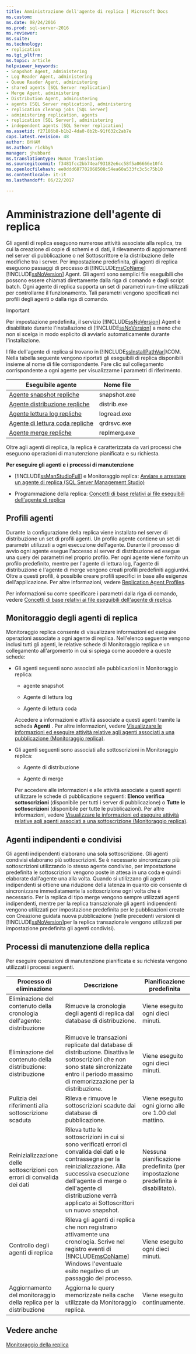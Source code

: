```yaml
---
title: Amministrazione dell'agente di replica | Microsoft Docs
ms.custom: 
ms.date: 08/24/2016
ms.prod: sql-server-2016
ms.reviewer: 
ms.suite: 
ms.technology:
- replication
ms.tgt_pltfrm: 
ms.topic: article
helpviewer_keywords:
- Snapshot Agent, administering
- Log Reader Agent, administering
- Queue Reader Agent, administering
- shared agents [SQL Server replication]
- Merge Agent, administering
- Distribution Agent, administering
- agents [SQL Server replication], administering
- replication cleanup jobs [SQL Server]
- administering replication, agents
- replication [SQL Server], administering
- independent agents [SQL Server replication]
ms.assetid: f27186b8-b1b2-4da0-8b2b-91f632c2ab7e
caps.latest.revision: 48
author: BYHAM
ms.author: rickbyh
manager: jhubbard
ms.translationtype: Human Translation
ms.sourcegitcommit: f3481fcc2bb74eaf93182e6cc58f5a06666e10f4
ms.openlocfilehash: ee0ddd687702068508c54ea60a533fc3c5c75b10
ms.contentlocale: it-it
ms.lasthandoff: 06/22/2017

---
```

# <a name="replication-agent-administration"></a>Amministrazione dell'agente di replica
  Gli agenti di replica eseguono numerose attività associate alla replica, tra cui la creazione di copie di schemi e di dati, il rilevamento di aggiornamenti nel server di pubblicazione o nel Sottoscrittore e la distribuzione delle modifiche tra i server. Per impostazione predefinita, gli agenti di replica eseguono passaggi di processo di [!INCLUDE[msCoName](../../../includes/msconame-md.md)] [!INCLUDE[ssNoVersion](../../../includes/ssnoversion-md.md)] Agent. Gli agenti sono semplici file eseguibili che possono essere chiamati direttamente dalla riga di comando e dagli script batch. Ogni agente di replica supporta un set di parametri run-time utilizzati per controllarne il funzionamento. Tali parametri vengono specificati nei profili degli agenti o dalla riga di comando.  
  
> [!IMPORTANT]  
>  Per impostazione predefinita, il servizio [!INCLUDE[ssNoVersion](../../../includes/ssnoversion-md.md)] Agent è disabilitato durante l'installazione di [!INCLUDE[ssNoVersion](../../../includes/ssnoversion-md.md)] a meno che non si scelga in modo esplicito di avviarlo automaticamente durante l'installazione.  
  
 I file dell'agente di replica si trovano in [!INCLUDE[ssInstallPathVar](../../../includes/ssinstallpathvar-md.md)]\COM. Nella tabella seguente vengono riportati gli eseguibili di replica disponibili insieme al nome di file corrispondente. Fare clic sul collegamento corrispondente a ogni agente per visualizzarne i parametri di riferimento.  
  
|Eseguibile agente|Nome file|  
|----------------------|---------------|  
|[Agente snapshot repliche](../../../relational-databases/replication/agents/replication-snapshot-agent.md)|snapshot.exe|  
|[Agente distribuzione repliche](../../../relational-databases/replication/agents/replication-distribution-agent.md)|distrib.exe|  
|[Agente lettura log repliche](../../../relational-databases/replication/agents/replication-log-reader-agent.md)|logread.exe|  
|[Agente di lettura coda repliche](../../../relational-databases/replication/agents/replication-queue-reader-agent.md)|qrdrsvc.exe|  
|[Agente merge repliche](../../../relational-databases/replication/agents/replication-merge-agent.md)|replmerg.exe|  
  
 Oltre agli agenti di replica, la replica è caratterizzata da vari processi che eseguono operazioni di manutenzione pianificata e su richiesta.  
  
 **Per eseguire gli agenti e i processi di manutenzione**  
  
-   [!INCLUDE[ssManStudioFull](../../../includes/ssmanstudiofull-md.md)] e Monitoraggio replica: [Avviare e arrestare un agente di replica &#40;SQL Server Management Studio&#41;](../../../relational-databases/replication/agents/start-and-stop-a-replication-agent-sql-server-management-studio.md)  
  
-   Programmazione della replica: [Concetti di base relativi ai file eseguibili dell'agente di replica](../../../relational-databases/replication/concepts/replication-agent-executables-concepts.md)  
  
## <a name="agent-profiles"></a>Profili agenti  
 Durante la configurazione della replica viene installato nel server di distribuzione un set di profili agenti. Un profilo agente contiene un set di parametri utilizzati a ogni esecuzione dell'agente. Durante il processo di avvio ogni agente esegue l'accesso al server di distribuzione ed esegue una query dei parametri nel proprio profilo. Per ogni agente viene fornito un profilo predefinito, mentre per l'agente di lettura log, l'agente di distribuzione e l'agente di merge vengono creati profili predefiniti aggiuntivi. Oltre a questi profili, è possibile creare profili specifici in base alle esigenze dell'applicazione. Per altre informazioni, vedere [Replication Agent Profiles](../../../relational-databases/replication/agents/replication-agent-profiles.md).  
  
 Per informazioni su come specificare i parametri dalla riga di comando, vedere [Concetti di base relativi ai file eseguibili dell'agente di replica](../../../relational-databases/replication/concepts/replication-agent-executables-concepts.md).  
  
## <a name="monitoring-replication-agents"></a>Monitoraggio degli agenti di replica  
 Monitoraggio replica consente di visualizzare informazioni ed eseguire operazioni associate a ogni agente di replica. Nell'elenco seguente vengono inclusi tutti gli agenti, le relative schede di Monitoraggio replica e un collegamento all'argomento in cui si spiega come accedere a queste schede:  
  
-   Gli agenti seguenti sono associati alle pubblicazioni in Monitoraggio replica:  
  
    -   agente snapshot  
  
    -   Agente di lettura log  
  
    -   Agente di lettura coda  
  
     Accedere a informazioni e attività associate a questi agenti tramite la scheda **Agenti** . Per altre informazioni, vedere [Visualizzare le informazioni ed eseguire attività relative agli agenti associati a una pubblicazione &#40;Monitoraggio replica&#41;](../../../relational-databases/replication/monitor/view-information-and-perform-tasks-for-publication-agents.md).  
  
-   Gli agenti seguenti sono associati alle sottoscrizioni in Monitoraggio replica:  
  
    -   Agente di distribuzione  
  
    -   Agente di merge  
  
     Per accedere alle informazioni e alle attività associate a questi agenti utilizzare le schede di pubblicazione seguenti: **Elenco verifica sottoscrizioni** (disponibile per tutti i server di pubblicazione) o **Tutte le sottoscrizioni** (disponibile per tutte le pubblicazioni). Per altre informazioni, vedere [Visualizzare le informazioni ed eseguire attività relative agli agenti associati a una sottoscrizione &#40;Monitoraggio replica&#41;](../../../relational-databases/replication/monitor/view-information-and-perform-tasks-for-subscription-agents.md).  
  
## <a name="independent-and-shared-agents"></a>Agenti indipendenti e condivisi  
 Gli agenti indipendenti elaborano una sola sottoscrizione. Gli agenti condivisi elaborano più sottoscrizioni. Se è necessario sincronizzare più sottoscrizioni utilizzando lo stesso agente condiviso, per impostazione predefinita le sottoscrizioni vengono poste in attesa in una coda e quindi elaborate dall'agente una alla volta. Quando si utilizzano gli agenti indipendenti si ottiene una riduzione della latenza in quanto ciò consente di sincronizzare immediatamente la sottoscrizione ogni volta che è necessario. Per la replica di tipo merge vengono sempre utilizzati agenti indipendenti, mentre per la replica transazionale gli agenti indipendenti vengono utilizzati per impostazione predefinita per le pubblicazioni create con Creazione guidata nuova pubblicazione (nelle precedenti versioni di [!INCLUDE[ssNoVersion](../../../includes/ssnoversion-md.md)]per la replica transazionale vengono utilizzati per impostazione predefinita gli agenti condivisi).  
  
## <a name="replication-maintenance-jobs"></a>Processi di manutenzione della replica  
 Per eseguire operazioni di manutenzione pianificata e su richiesta vengono utilizzati i processi seguenti.  
  
|Processo di eliminazione|Descrizione|Pianificazione predefinita|  
|------------------|-----------------|----------------------|  
|Eliminazione del contenuto della cronologia dell'agente: distribuzione|Rimuove la cronologia degli agenti di replica dal database di distribuzione.|Viene eseguito ogni dieci minuti.|  
|Eliminazione del contenuto della distribuzione: distribuzione|Rimuove le transazioni replicate dal database di distribuzione. Disattiva le sottoscrizioni che non sono state sincronizzate entro il periodo massimo di memorizzazione per la distribuzione.|Viene eseguito ogni dieci minuti.|  
|Pulizia dei riferimenti alla sottoscrizione scaduta|Rileva e rimuove le sottoscrizioni scadute dai database di pubblicazione.|Viene eseguito ogni giorno alle ore 1.00 del mattino.|  
|Reinizializzazione delle sottoscrizioni con errori di convalida dei dati|Rileva tutte le sottoscrizioni in cui si sono verificati errori di convalida dei dati e le contrassegna per la reinizializzazione. Alla successiva esecuzione dell'agente di merge o dell'agente di distribuzione verrà applicato ai Sottoscrittori un nuovo snapshot.|Nessuna pianificazione predefinita (per impostazione predefinita è disabilitato).|  
|Controllo degli agenti di replica|Rileva gli agenti di replica che non registrano attivamente una cronologia. Scrive nel registro eventi di [!INCLUDE[msCoName](../../../includes/msconame-md.md)] Windows l'eventuale esito negativo di un passaggio del processo.|Viene eseguito ogni dieci minuti.|  
|Aggiornamento del monitoraggio della replica per la distribuzione|Aggiorna le query memorizzate nella cache utilizzate da Monitoraggio replica.|Viene eseguito continuamente.|  
  
## <a name="see-also"></a>Vedere anche  
 [Monitoraggio della replica](../../../relational-databases/replication/monitor/monitoring-replication-overview.md)  
  
  

